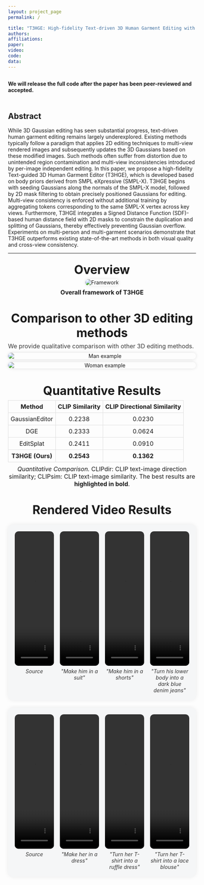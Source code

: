 ```yaml
---
layout: project_page
permalink: /

title: "T3HGE: High-fidelity Text-driven 3D Human Garment Editing with Body Priors"
authors:
affiliations:
paper: 
video: 
code: 
data:
---
```


<!-- Code availability note -->
<div class="columns is-centered has-text-centered">
  <div class="column is-four-fifths">
    <div class="content has-text-justified" style="margin-bottom:20px;">
      <p><b>We will release the full code after the paper has been peer-reviewed and accepted.</b></p>
    </div>
  </div>
</div>

<!-- Using HTML to center the abstract -->
<div class="columns is-centered has-text-centered">
    <div class="column is-four-fifths">
        <h2>Abstract</h2>
        <div class="content has-text-justified">
While 3D Gaussian editing has seen substantial progress, text-driven human garment editing remains largely underexplored. Existing methods typically follow a paradigm that applies 2D editing techniques to multi-view rendered images and subsequently updates the 3D Gaussians based on these modified images. Such methods often suffer from distortion due to unintended region contamination and multi-view inconsistencies introduced by per-image independent editing. In this paper, we propose a high-fidelity Text-guided 3D Human Garment Editor (T3HGE), which is developed based on body priors derived from SMPL eXpressive (SMPL-X). T3HGE begins with seeding Gaussians along the normals of the SMPL-X model,  followed by 2D mask filtering to obtain precisely positioned Gaussians for editing. Multi-view consistency is enforced without additional training by aggregating tokens corresponding to the same SMPL-X vertex across key views. Furthermore, T3HGE integrates a Signed Distance Function (SDF)-based human distance field with 2D masks to constrain the duplication and splitting of Gaussians, thereby effectively preventing Gaussian overflow. Experiments on multi-person and multi-garment scenarios demonstrate that T3HGE outperforms existing state-of-the-art methods in both visual quality and cross-view consistency.        </div>
    </div>
</div>

---

<h2 style="text-align:center; font-size:2rem; margin:24px 0 6px;">
  Overview
</h2>

<div style="text-align:center;">
  <img src="{{ site.baseurl }}/static/image/framework.png" 
       alt="Framework" 
       style="max-width:100%; border-radius:12px; box-shadow:0 0 10px rgba(0,0,0,0.1);">
</div>

<p style="text-align:center; font-size:1rem; opacity:1; margin-top:8px; max-width:100%; margin-left:auto; margin-right:auto;">
  <b>Overall framework of T3HGE</b>
</p>
<div style="margin-bottom:32px;"></div>



<h2 style="text-align:center; font-size:2rem; margin:40px 0 6px;">
  Comparison to other 3D editing methods
</h2>

<p style="margin:0 0 8px; font-size:1rem; opacity:.85;">
  We provide qualitative comparison with other 3D editing methods.
</p>

<!-- 第一张图 -->
<div style="text-align:center; margin:0 0 8px;">
  <img src="{{ site.baseurl }}/static/image/man1.png"
       alt="Man example"
       style="display:block; margin:0 auto; max-width:100%; height:auto; border-radius:12px; box-shadow:0 0 8px rgba(0,0,0,.12);">
</div>

<!-- 第二张图 -->
<div style="text-align:center; margin:0;">
  <img src="{{ site.baseurl }}/static/image/woman.png"
       alt="Woman example"
       style="display:block; margin:0 auto; max-width:100%; height:auto; border-radius:12px; box-shadow:0 0 8px rgba(0,0,0,.12);">
</div>
<div style="margin-bottom:32px;"></div>



<h2 style="text-align:center; font-size:2rem; margin:40px 0 6px;">
  Quantitative Results
</h2>

<table style="margin:auto; border-collapse:collapse; text-align:center;">
  <thead>
    <tr>
      <th style="border:1px solid #ddd; padding:6px;">Method</th>
      <th style="border:1px solid #ddd; padding:6px;">CLIP Similarity</th>
      <th style="border:1px solid #ddd; padding:6px;">CLIP Directional Similarity</th>
    </tr>
  </thead>
  <tbody>
    <tr>
      <td style="border:1px solid #ddd; padding:6px;">GaussianEditor</td>
      <td style="border:1px solid #ddd; padding:6px;">0.2238</td>
      <td style="border:1px solid #ddd; padding:6px;">0.0230</td>
    </tr>
    <tr>
      <td style="border:1px solid #ddd; padding:6px;">DGE</td>
      <td style="border:1px solid #ddd; padding:6px;">0.2333</td>
      <td style="border:1px solid #ddd; padding:6px;">0.0624</td>
    </tr>
    <tr>
      <td style="border:1px solid #ddd; padding:6px;">EditSplat</td>
      <td style="border:1px solid #ddd; padding:6px;">0.2411</td>
      <td style="border:1px solid #ddd; padding:6px;">0.0910</td>
    </tr>
    <tr style="font-weight:bold;">
      <td style="border:1px solid #ddd; padding:6px;">T3HGE (Ours)</td>
      <td style="border:1px solid #ddd; padding:6px;">0.2543</td>
      <td style="border:1px solid #ddd; padding:6px;">0.1362</td>
    </tr>
  </tbody>
</table>

<p style="text-align:center; font-size:1rem; opacity:1; margin-top:8px;">
  <i>Quantitative Comparison.</i> CLIPdir: CLIP text-image direction similarity; 
  CLIPsim: CLIP text-image similarity. The best results are <b>highlighted in bold</b>.
</p>


<h2 style="text-align:center; font-size:2rem; margin:40px 0 6px;">
  Rendered Video Results
</h2>
<!-- === Four videos in one background, same height === -->
<style>
  .video-block {
    background:#f5f6f7;
    padding:18px;
    border-radius:14px;
    box-shadow:0 0 12px rgba(0,0,0,.08);
    margin:20px 0;
  }
  .video-row {
    display:grid;
    grid-template-columns:repeat(4,1fr);
    gap:16px;  /* 间距比之前小 */
    align-items:start;
  }
  .video-row figure {
    text-align:center;
    margin:0;
  }
  /* 视频样式：统一高度 */
  .video-row video {
    display:block;       /* 避免基线问题 */
    width:100%;
    height:360px;   /* 固定高度，保持一致 */
    object-fit:cover;
    border-radius:10px;
  }
  /* 说明文字 */
  .video-row figcaption {
    margin-top:6px;
    font-size:14px;
    font-style:italic;
    color:#333;
  }
/* 盖掉主题对 figure 的默认外边距，避免第2~4个被往下推 */
.video-row figure { 
  margin: 0 !important;
}
.video-row figure + figure {
  margin-top: 0 !important;
}
</style>

<div class="video-block">
  <div class="video-row">
    <figure>
      <video autoplay loop muted playsinline>
        <source src="static/video/source.mp4" type="video/mp4">
      </video>
      <figcaption>Source</figcaption>
    </figure>
    <figure>
      <video autoplay loop muted playsinline>
        <source src="static/video/suit22.mp4" type="video/mp4">
      </video>
      <figcaption>"Make him in a suit"</figcaption>
    </figure>
    <figure>
      <video autoplay loop muted playsinline>
        <source src="static/video/shorts22.mp4" type="video/mp4">
      </video>
      <figcaption>"Make him in a shorts"</figcaption>
    </figure>
    <figure>
      <video autoplay loop muted playsinline>
        <source src="static/video/pants22.mp4" type="video/mp4">
      </video>
      <figcaption>"Turn his lower body into a dark blue denim jeans"</figcaption>
    </figure>
  </div>
</div>

<!-- === Four videos in one background, same height === -->
<style>
  .video-block {
    background:#f5f6f7;
    padding:18px;
    border-radius:14px;
    box-shadow:0 0 12px rgba(0,0,0,.08);
    margin:20px 0;
  }
  .video-row {
    display:grid;
    grid-template-columns:repeat(4,1fr);
    gap:16px;  /* 间距比之前小 */
    align-items:start;
  }
  .video-row figure {
    text-align:center;
    margin:0;
  }
  /* 视频样式：统一高度 */
  .video-row video {
    display:block;       /* 避免基线问题 */
    width:100%;
    height:360px;   /* 固定高度，保持一致 */
    object-fit:cover;
    border-radius:10px;
  }
  /* 说明文字 */
  .video-row figcaption {
    margin-top:6px;
    font-size:14px;
    font-style:italic;
    color:#333;
  }
/* 盖掉主题对 figure 的默认外边距，避免第2~4个被往下推 */
.video-row figure { 
  margin: 0 !important;
}
.video-row figure + figure {
  margin-top: 0 !important;
}
</style>

<div class="video-block">
  <div class="video-row">
    <figure>
      <video autoplay loop muted playsinline>
        <source src="static/video/source2.mp4" type="video/mp4">
      </video>
      <figcaption>Source</figcaption>
    </figure>
    <figure>
      <video autoplay loop muted playsinline>
        <source src="static/video/dress2.mp4" type="video/mp4">
      </video>
      <figcaption>"Make her in  a dress"</figcaption>
    </figure>
    <figure>
      <video autoplay loop muted playsinline>
        <source src="static/video/ruffle2.mp4" type="video/mp4">
      </video>
      <figcaption>"Turn her T-shirt into a ruffle dress"</figcaption>
    </figure>
    <figure>
      <video autoplay loop muted playsinline>
        <source src="static/video/lace22.mp4" type="video/mp4">
      </video>
      <figcaption>"Turn her T-shirt into a lace blouse"</figcaption>
    </figure>
  </div>
</div>



